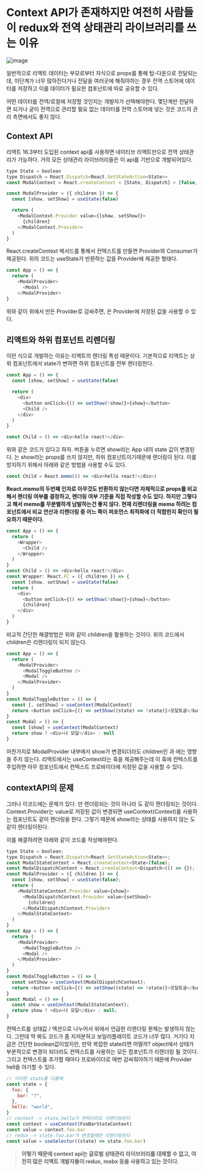 # Context API가 존재하지만 여전히 사람들이 redux와 전역 상태관리 라이브러리를 쓰는 이유

![image](https://user-images.githubusercontent.com/63354527/182167202-a39895d2-25f1-4fcb-9ab1-731a86c5006e.png)

일반적으로 리액트 데이터는 부모로부터 자식으로 props를 통해 탑-다운으로 전달되는데, 이단계가 너무 많아진다거나 전달을 여러곳에 해줘야하는 경우 전역 스토어에 데이터를 저장하고 이를 데이터가 필요한 컴포넌트에 따로 공유할 수 있다.

어떤 데이터를 전역/로컬에 저장할 것인지는 개발자가 선택해야한다. 몇단계만 전달하면 되거나 굳이 전역으로 관리할 필요 없는 데이터를 전역 스토어에 넣는 것은 코드의 관리 측면에서도 좋지 않다.

## Context API

리액트 16.3부터 도입된 context api를 사용하면 네이티브 리액트만으로 전역 상태관리가 가능하다. 거의 모든 상태관리 라이브러리들은 이 api를 기반으로 개발되어있다.

```js
type State = boolean
type Dispatch = React.Dispatch<React.SetStateAction<State>>
const ModalContext = React.createContext < [State, Dispatch] > [false, () => {}]

const ModalProvider = ({ children }) => {
  const [show, setShow] = useState(false)

  return (
    <ModalContext.Provider value={[show, setShow]}>
      {children}
    </ModalContext.Provider>
  )
}
```

React.createContext 메서드를 통해서 컨텍스트를 만들면 Provider와 Consumer가 제공된다. 위의 코드는 useState가 반환하는 값을 Provider에 제공한 형태다.

```js
const App = () => {
  return (
    <ModalProvider>
      <Modal />
    </ModalProvider>
}
```

위와 같이 위에서 만든 Provider로 감싸주면, <Modal />은 Provider에 저장된 값을 사용할 수 있다.

## 리액트와 하위 컴포넌트 리렌더링

이런 식으로 개발하는 이유는 리액트의 렌더링 특성 때문이다. 기본적으로 리액트는 상위 컴포넌트에서 state가 변하면 하위 컴포넌트를 전부 렌더링한다.

```js
const App = () => {
  const [show, setShow] = useState(false)

  return (
    <div>
      <button onClick={() => setShow(!show)}>{show}</button>
      <Child />
    </div>
  )
}

const Child = () => <div>hello react!</div>
```

위와 같은 코드가 있다고 하자. 버튼을 누르면 show라는 App 내의 state 값이 변경된다. <Child />는 show라는 props를 쓰지 않지만, 하위 컴포넌트이기때문에 렌더링이 된다. 이를 방지하기 위해서 아래와 같은 방법을 사용할 수도 있다.

```js
const Child = React.memo(() => <div>hello react!</div>)
```

**React.memo의 두번째 인자로 아무것도 반환하지 않는다면 자체적으로 props를 비교해서 렌더링 여부를 결정하고, 렌더링 여부 기준을 직접 작성할 수도 있다. 하지만 그렇다고 해서 memo를 무분별하게 남발하는건 좋지 않다. 현재 리렌더링을 memo 하려는 컴포넌트에서 비교 연산과 리렌더링 중 어느 쪽이 퍼포먼스 최적화에 더 적합한지 확인이 필요하기 때문이다.**

```js
const App = () => {
  return (
    <Wrapper>
      <Child />
    </Wrapper>
  )
}
const Child = () => <div>hello react!</div>
const Wrapper: React.FC = ({ children }) => {
  const [show, setShow] = useState(false)
  return (
    <div>
      <button onClick={() => setShow(!show)}>{show}</button>
      {children}
    </div>
  )
}
```

비교적 간단한 해결방법은 위와 같이 children을 활용하는 것이다. 위의 코드에서 children은 리렌더링이 되지 않는다.

```js
const App = () => {
  return (
    <ModalProvider>
      <ModalToggleButton />
      <Modal />
    </ModalProvider>
  )
}
const ModalToggleButton = () => {
  const [, setShow] = useContext(ModalContext)
  return <button onClick={() => setShow((state) => !state)}>모달토글</button>
}
const Modal = () => {
  const [show] = useContext(ModalContext)
  return show ? <div>나 모달</div> : null
}
```

마찬가지로 ModalProvider 내부에서 show가 변경되더라도 children인 <Modal />과 <ModalToggleButton />에는 영향을 주지 않는다. 리액트에서는 useContext라는 훅을 제공해주는데 이 훅에 컨텍스트를 주입하면 아무 컴포넌트에서 컨텍스트 프로바이더에 저장된 값을 사용할 수 있다.

## contextAPI의 문제

그러나 이코드에는 문제가 있다. <Modal/> 만 렌더링되는 것이 아니라 <ModalToggleButton/> 도 같이 렌더링되는 것이다. Context.Provider는 value로 저장된 값이 변경되면 useContext(Context)를 사용하는 컴포넌트도 같이 렌더링을 한다. 그렇기 때문에 show라는 상태를 사용하지 않는 <ModalToggleButton/> 도 같이 렌더링이된다.

이를 해결하려면 아래와 같이 코드를 작성해야한다.

```js
type State = boolean;
type Dispatch = React.Dispatch<React.SetStateAction<State>>;
const ModalStateContext = React.createContext<State>(false);
const ModalDispatchContext = React.createContext<Dispatch>(() => {});
const ModalProvider = ({ children }) => {
  const [show, setShow] = useState(false);
  return (
    <ModalStateContext.Provider value={show}>
      <ModalDispatchContext.Provider value={setShow}>
        {children}
      </ModalDispatchContext.Provider>
    </ModalStateContext>
  )
}
const App = () => {
  return (
    <ModalProvider>
      <ModalToggleButton />
      <Modal />
    </ModalProvider>
  )
}
const ModalToggleButton = () => {
  const setShow = useContext(ModalDispatchContext);
  return <button onClick={() => setShow((state) => !state)}>모달토글</button>;
}
const Modal = () => {
  const show = useContext(ModalStateContext);
  return show ? <div>나 모달</div> : null;
}
```

컨텍스트를 상태값 / 액션으로 나누어서 위에서 언급한 리렌더링 문제는 발생하지 않는다. 그런데 딱 봐도 코드가 좀 지저분하고 보일러플레이트 코드가 너무 많다. 거기다 지금은 간단한 boolean값이었지만, 만약 복잡한 state라면 어떨까? object에서 상태가 부분적으로 변경이 되더라도 컨텍스트를 사용하는 모든 컴포넌트가 리렌더링 될 것이다. 그리고 컨텍스트를 추가할 때마다 프로바이더로 매번 감싸줘야하기 때문에 Provider hell을 야기할 수 있다.

```js
// 이러한 state를 다룰때
const state = {
  foo: {
    bar: "?",
  },
  hello: "world",
}
// context -> state.hello가 변하더라도 리렌더링된다
const context = useContext(FooBarStateContext)
const value = context.foo.bar
// redux -> state.foo.bar가 변경될때만 리렌더링된다
const value = useSelector((state) => state.foo.bar)
```

> **이렇기 때문에 context api는 글로벌 상태관리 라이브러리를 대체할 수 없고, 여전히 많은 리액트 개발자들이 redux, mobx 등을 사용하고 있는 것이다.**
